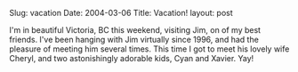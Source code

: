 Slug: vacation
Date: 2004-03-06
Title: Vacation!
layout: post

I&#39;m in beautiful Victoria, BC this weekend, visiting Jim, on of my best friends. I&#39;ve been hanging with Jim virtually since 1996, and had the pleasure of meeting him several times. This time I got to meet his lovely wife Cheryl, and two astonishingly adorable kids, Cyan and Xavier. Yay!
